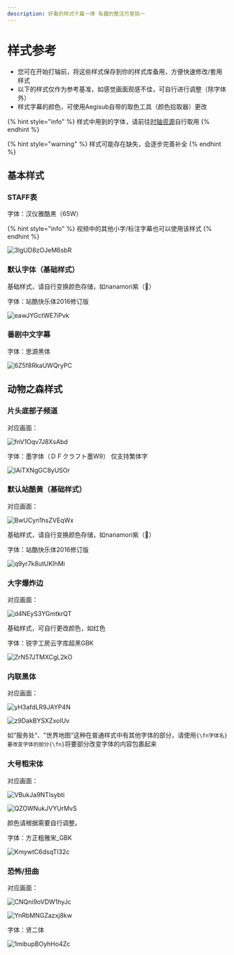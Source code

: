 ```yaml
---
description: 好看的样式千篇一律 有趣的整活万里挑一
---
```


# 样式参考

* 您可在开始打轴前，将这些样式保存到你的样式库备用，方便快速修改/套用样式
* 以下的样式仅作为参考基准，如感觉画面观感不佳，可自行进行调整（除字体外）
* 样式字幕的颜色，可使用Aegisub自带的取色工具（颜色拾取器）更改

{% hint style="info" %}
样式中用到的字体，请前往[时轴资源](../sources/shi-zhou-zi-yuan.md)自行取用
{% endhint %}

{% hint style="warning" %}
样式可能存在缺失，会逐步完善补全
{% endhint %}

## 基本样式

### STAFF表

字体：汉仪雅酷黑（65W）

{% hint style="info" %}
视频中的其他小字/标注字幕也可以使用该样式
{% endhint %}



![3lgUD8zOJeM6sbR](https://i.loli.net/2020/05/05/3lgUD8zOJeM6sbR.png)

### 默认字体（基础样式）

基础样式，请自行变换颜色存储，如nanamori紫（🍋）

字体：站酷快乐体2016修订版

![eawJYGctWE7iPvk](https://i.loli.net/2020/05/05/eawJYGctWE7iPvk.png)

### 番剧中文字幕

字体：思源黑体

![6Z5f8RkaUWQryPC](https://i.loli.net/2020/05/05/6Z5f8RkaUWQryPC.png)

## 动物之森样式

### 片头底部子频道

对应画面：

![fnV1Oqv7J8XsAbd](https://i.loli.net/2020/05/05/fnV1Oqv7J8XsAbd.png)

字体：墨字体（ＤＦクラフト墨W9） 仅支持繁体字

![lAiTXNgGC8yUSOr](https://i.loli.net/2020/05/05/lAiTXNgGC8yUSOr.png)

### 默认站酷黄（基础样式）

对应画面：

![BwUCyn1hsZVEqWx](https://i.loli.net/2020/05/05/BwUCyn1hsZVEqWx.png)

基础样式，请自行变换颜色存储，如nanamori紫（🍋）

字体：站酷快乐体2016修订版

![q9yr7k8utUKIhMi](https://i.loli.net/2020/05/05/q9yr7k8utUKIhMi.png)

### 大字爆炸边

对应画面：

![d4NEyS3YGmtkrQT](https://i.loli.net/2020/05/05/d4NEyS3YGmtkrQT.png)

基础样式，可自行更改颜色，如红色

字体：锐字工房云字库超黑GBK

![ZrN57JTMXCgL2kO](https://i.loli.net/2020/05/05/ZrN57JTMXCgL2kO.png)

### 内联黑体

对应画面：

![yH3afdLR9JAYP4N](https://i.loli.net/2020/05/05/yH3afdLR9JAYP4N.png)

![z9DakBYSXZxoIUv](https://i.loli.net/2020/05/05/z9DakBYSXZxoIUv.png)

如“服务处“、"世界地图“这种在普通样式中有其他字体的部分，请使用`{\fn字体名}要改变字体的部分{\fn}`将要部分改变字体的内容包裹起来

### 大号粗宋体

对应画面：

![VBukJa9NTIsybti](https://i.loli.net/2020/05/05/VBukJa9NTIsybti.png)

![QZOWNukJVYUrMvS](https://i.loli.net/2020/05/05/QZOWNukJVYUrMvS.png)

颜色请根据需要自行调整。

字体：方正粗雅宋\_GBK

![KmywtC6dsqTI32c](https://i.loli.net/2020/05/05/KmywtC6dsqTI32c.png)

### 恐怖/扭曲

对应画面：

![CNQni9oVDW1hyJc](https://i.loli.net/2020/05/05/CNQni9oVDW1hyJc.png)

![YnRbMNGZazxj8kw](https://i.loli.net/2020/05/05/YnRbMNGZazxj8kw.png)

字体：贤二体

![1mibupBOyhHo4Zc](https://i.loli.net/2020/05/05/1mibupBOyhHo4Zc.png)

